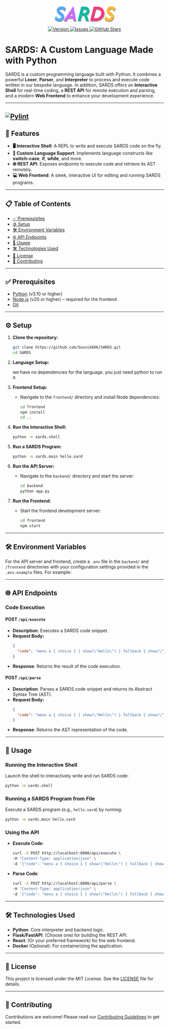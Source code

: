 <div align="center">
  <img src="media/sards-logo.png" alt="SARDS Logo" style="padding:10px" width="200">
  <br>
  <a href="https://github.com/Souvik606/SARDS/releases">
    <img src="https://img.shields.io/badge/0.0.4-teal?label=version" alt="Version">
  </a>
  <a href="https://github.com/Souvik606/SARDS/issues">
    <img src="https://img.shields.io/github/issues/Souvik606/SARDS" alt="Issues">
  </a>
  <a href="https://github.com/Souvik606/SARDS">
    <img src="https://img.shields.io/github/stars/Souvik606/SARDS" alt="GitHub Stars">
  </a>
</div>

# SARDS: A Custom Language Made with Python

SARDS is a custom programming language built with Python. It combines a powerful **Lexer**,
**Parser**, and **Interpreter** to process and execute code written in our bespoke language. In
addition, SARDS offers an **Interactive Shell** for real-time coding, a **REST API** for remote
execution and parsing, and a modern **Web Frontend** to enhance your development experience.

---

[//]: # ([![Tests]&#40;https://github.com/Souvik^06/SARDS/actions/workflows/run-tests.yml/badge.svg&#41;]&#40;https://github.com/Souvik^06/SARDS/actions/workflows/run-tests.yml&#41;)

[//]: # ([![Builds]&#40;https://github.com/Souvik^06/SARDS/actions/workflows/builds.yml/badge.svg&#41;]&#40;https://github.com/Souvik^06/SARDS/actions/workflows/builds.yml&#41;)
[![Pylint](https://github.com/Souvik606/SARDS/actions/workflows/pylint.yml/badge.svg)](https://github.com/Souvik606/SARDS/actions/workflows/pylint.yml)
---

## 🚀 Features

- **🖥️ Interactive Shell**: A REPL to write and execute SARDS code on the fly.
- **📜 Custom Language Support**: Implements language constructs like **switch-case**, **if**, **while**, and more.
- **🌐 REST API**: Exposes endpoints to execute code and retrieve its AST remotely.
- **💻 Web Frontend**: A sleek, interactive UI for editing and running SARDS programs.

---

## 📋 Table of Contents

  - [✅ Prerequisites](#-prerequisites)
  - [⚙️ Setup](#️-setup)
  - [🛠️ Environment Variables](#️-environment-variables)
  - [🌐 API Endpoints](#-api-endpoints)
  - [📌 Usage](#-usage)
  - [🛠️ Technologies Used](#️-technologies-used)
  - [📜 License](#-license)
  - [🤝 Contributing](#-contributing)

---

## ✅ Prerequisites

- [Python](https://www.python.org/) (v3.10 or higher)
- [Node.js](https://nodejs.org/) (v20 or higher) – required for the frontend
- [Git](https://git-scm.com/)

---

## ⚙️ Setup

1. **Clone the repository:**
   ```bash
   git clone https://github.com/Souvik606/SARDS.git
   cd SARDS
   ```

2. **Language Setup:**

   we have no dependencies for the language. you just need python to run it.

3. **Frontend Setup:**
    - Navigate to the `frontend/` directory and install Node dependencies:
      ```bash
      cd frontend
      npm install
      cd ..
      ```

4. **Run the Interactive Shell:**
   ```bash
   python -m sards.shell
   ```

5. **Run a SARDS Program:**
   ```bash
   python -m sards.main hello.sard
   ```

6. **Run the API Server:**
    - Navigate to the `backend/` directory and start the server:
      ```bash
      cd backend
      python app.py
      ```

7. **Run the Frontend:**
    - Start the frontend development server:
      ```bash
      cd frontend
      npm start
      ```

---

## 🛠️ Environment Variables

For the API server and frontend, create a `.env` file in the `backend/` and `/frontend` directories with your
configuration settings provided in the `.env.example` files. For example:


---

## 🌐 API Endpoints

### Code Execution

#### **POST** `/api/execute`

- **Description**: Executes a SARDS code snippet.
- **Request Body:**
  ```json
  {
    "code": "menu a { choice 1 { show(\"Hello\") } fallback { show(\"World\") } }"
  }
  ```
- **Response**: Returns the result of the code execution.

#### **POST** `/api/parse`

- **Description**: Parses a SARDS code snippet and returns its Abstract Syntax Tree (AST).
- **Request Body:**
  ```json
  {
    "code": "menu a { choice 1 { show(\"Hello\") } fallback { show(\"World\") } }"
  }
  ```
- **Response**: Returns the AST representation of the code.

---

## 📌 Usage

### Running the Interactive Shell

Launch the shell to interactively write and run SARDS code:

```bash
python -m sards.shell
```

### Running a SARDS Program from File

Execute a SARDS program (e.g., `hello.sard`) by running:

```bash
python -m sards.main hello.sard
```

### Using the API

- **Execute Code**:
  ```bash
  curl -X POST http://localhost:8000/api/execute \
  -H "Content-Type: application/json" \
  -d '{"code": "menu a { choice 1 { show(\"Hello\") } fallback { show(\"World\") } }"}'
  ```

- **Parse Code**:
  ```bash
  curl -X POST http://localhost:8000/api/parse \
  -H "Content-Type: application/json" \
  -d '{"code": "menu a { choice 1 { show(\"Hello\") } fallback { show(\"World\") } }"}'
  ```

---

## 🛠️ Technologies Used

- **Python**: Core interpreter and backend logic.
- **Flask/FastAPI**: (Choose one) for building the REST API.
- **React**: (Or your preferred framework) for the web frontend.
- **Docker** (Optional): For containerizing the application.

---

## 📜 License

This project is licensed under the MIT License. See the [LICENSE](LICENSE) file for details.

---

## 🤝 Contributing

Contributions are welcome! Please read
our [Contributing Guidelines](CONTRIBUTING.md) to get started.
